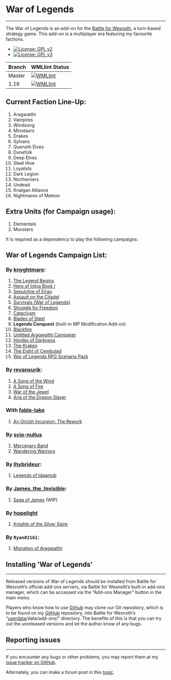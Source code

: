 # War of Legends
--------------------------------------------------------------------------------
The War of Legends is an add-on for the [Battle for Wesnoth](https://www.wesnoth.org), a turn-based strategy game.
This add-on is a multiplayer era featuring my favourite factions.

- [![License: GPL v2](https://img.shields.io/badge/License-GPL%20v2-blue.svg)](https://www.gnu.org/licenses/old-licenses/gpl-2.0.en.html)
- [![License: GPL v3](https://img.shields.io/badge/License-GPL%20v3-blue.svg)](https://www.gnu.org/licenses/old-licenses/gpl-3.0.en.html)

|Branch|WMLlint Status|
|------|---------|
|Master|[![WMLlint](https://github.com/knyghtmare/War_of_Legends/actions/workflows/lint.yml/badge.svg)](https://github.com/knyghtmare/War_of_Legends/actions/workflows/lint.yml?query=branch%master)|
|1.16|[![WMLlint](https://github.com/knyghtmare/War_of_Legends/actions/workflows/lint.yml/badge.svg?branch=wesnoth-1.16-branch)](https://github.com/knyghtmare/War_of_Legends/actions/workflows/lint.yml?query=branch%wesnoth-1.16-branch)|

## Current Faction Line-Up:
1. Aragwaithi
2. Vampires
3. Windsong
4. Minotaurs
5. Drakes
6. Sylvans
7. Quenoth Elves
8. Dunefolk
9. Deep Elves
10. Steel Hive
11. Loyalists
12. Dark Legion
13. Northerners
14. Undead
15. Knalgan Alliance
16. Nightmares of Meleon

## Extra Units (for Campaign usage):
1. Elementals
2. Monsters

It is required as a dependency to play the following campaigns:
## War of Legends Campaign List:
### By [knyghtmare](https://github.com/knyghtmare):
1. [The Legend Begins](https://github.com/knyghtmare/The_Legend_Begins)
2. [Hero of Irdya Book I](https://forums.wesnoth.org/viewtopic.php?f=8&t=43290)
3. [Sepulchre of Elran](https://forums.wesnoth.org/viewtopic.php?f=8&t=44860)
4. [Assault on the Citadel](https://github.com/knyghtmare/Assault_on_the_Citadel)
5. [Survivals (War of Legends)](https://github.com/knyghtmare/Survivals_WoL)
6. [Struggle for Freedom](https://github.com/knyghtmare/Struggle_For_Freedom)
7. [Cataclysm](https://github.com/knyghtmare/Cataclysm)
8. [Blades of Steel](https://github.com/knyghtmare/Aragwaithi_of_the_West)
9. **Legends Conquest** (built-in MP Modification Add-on)
10. [Blackfire](https://github.com/knyghtmare/Blackfire)
11. [Untitled Aragwaithi Campaign](https://github.com/knyghtmare/The_Settlers_of_Light)
12. [Hordes of Darkness](https://github.com/knyghtmare/Hordes_of_Darkness)
13. [The Kraken](https://github.com/knyghtmare/The_Kraken)
14. [The Eight of Cembulad](https://github.com/knyghtmare/The_Eight_of_Cembulad)
15. [War of Legends RPG Scenario Pack](https://github.com/knyghtmare/WoL_RPG_Pack)

### By [revansurik](https://github.com/revansurik):
1. [A Song of the Wind](https://forums.wesnoth.org/viewtopic.php?p=662430#p662430)
2. [A Song of Fire](https://forums.wesnoth.org/viewtopic.php?f=8&t=38210)
3. [War of the Jewel](https://forums.wesnoth.org/viewtopic.php?f=8&t=39618)
4. [Aria of the Dragon Slayer](https://forums.wesnoth.org/viewtopic.php?f=8&t=40389)

### With [fable-lake](https://github.com/fable-lake)
1. [An Orcish Incursion: The Rework](https://github.com/knyghtmare/AOI_Rework)

### By [scio-nullus](https://forums.wesnoth.org/memberlist.php?mode=viewprofile&u=183306)
1. [Mercenary Band](https://forums.wesnoth.org/viewtopic.php?t=49866)
2. [Wandering Warriors](https://forums.wesnoth.org/viewtopic.php?t=49866)

### By [Ihybrideur](https://forums.wesnoth.org/memberlist.php?mode=viewprofile&u=185844):
1. [Legends of Idaamub](https://forums.wesnoth.org/viewtopic.php?p=644433#p644433)

### By [James_the_Invisible](https://forums.wesnoth.org/memberlist.php?mode=viewprofile&u=132573):
1. [Saga of James](https://github.com/irdyansages/Saga_of_James) (WIP)

### By [hopelight](https://forums.wesnoth.org/memberlist.php?mode=viewprofile&u=237206)
1. [Knights of the Silver Spire](https://forums.wesnoth.org/viewtopic.php?t=56104)

### By `Ryan#2161`:
1. [Migration of Aragwaithi](https://forums.wesnoth.org/viewtopic.php?t=56248)

## Installing '**War of Legends**'
--------------------------------------------------------------------------------
Released versions of War of Legends should be installed from Battle for Wesnoth’s
official add-ons servers, via Battle for Wesnoth’s built-in add-ons manager,
which can be accessed via the “Add-ons Manager” button in the main menu.

Players who know how to use [Github](https://github.com) may clone our Git repository, which is to
be found on my [GitHub](https://github.com/knyghtmare/War_of_Legends) repository, into Battle for Wesnoth’s
“[userdata](http://wiki.wesnoth.org/EditingWesnoth#Where_is_my_user_data_directory.3F)/data/add-ons/” directory.
The benefits of this is that you can try out the unreleased versions and let the author know of any bugs.

## Reporting issues
--------------------------------------------------------------------------------
If you encounter any bugs or other problems, you may report them at my [issue
tracker on GitHub](https://github.com/knyghtmare/War_of_Legends/issues).

Alternately, you can make a forum post in this [topic](https://forums.wesnoth.org/viewtopic.php?f=19&t=30087).
